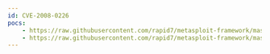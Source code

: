```yaml
---
id: CVE-2008-0226
pocs:
    - https://raw.githubusercontent.com/rapid7/metasploit-framework/master/modules/exploits/linux/mysql/mysql_yassl_hello.rb
    - https://raw.githubusercontent.com/rapid7/metasploit-framework/master/modules/exploits/windows/mysql/mysql_yassl_hello.rb
---
```

